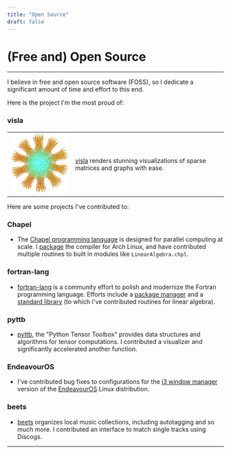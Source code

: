 ```yaml
---
title: "Open Source"
draft: false
---
```


# (Free and) Open Source

---

I believe in free and open source software (FOSS), so I dedicate a significant amount of time and effort to this end.

Here is the project I'm the most proud of:

### visla
<table style="width:100%">
  <tr>
    <td width="30%"><img src="/assets/topics/open_source/gemm_10.png" width="100%"></td>
    <td>
      <p>
        <!-- cannot rely on markdown rendering inside of HTML environment -->
        <a href="https://github.com/ghbrown/visla" target=_blank>visla</a>
        renders stunning visualizations of sparse matrices and graphs with ease.
      </p>
    </td>
  </tr>
</table>


Here are some projects I've contributed to:

### Chapel

- The [Chapel programming language](https://chapel-lang.org/) is designed for parallel computing at scale.
  I [package](https://aur.archlinux.org/packages/chapel) the compiler for Arch Linux, and have contributed multiple routines to built in modules like `LinearAlgebra.chpl`.


### fortran-lang

- [fortran-lang](https://fortran-lang.org/en/) is a community effort to polish and modernize the Fortran programming language.
  Efforts include a [package manager](https://fpm.fortran-lang.org/) and a [standard library](https://stdlib.fortran-lang.org/) (to which I've contributed routines for linear algebra).

### pyttb

- [pyttb](https://github.com/sandialabs/pyttb), the "Python Tensor Toolbox" provides data structures and algorithms for tensor computations.
  I contributed a visualizer and significantly accelerated another function.

### EndeavourOS

- I've contributed bug fixes to configurations for the [i3 window manager](https://i3wm.org/i3) version of the [EndeavourOS](https://endeavouros.com/) Linux distribution.


### beets

- [beets](https://beets.io/) organizes local music collections, including autotagging and so much more.
  I contributed an interface to match single tracks using Discogs.

---

